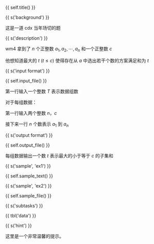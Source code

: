 {{ self.title() }}

{{ s('background') }}

这是一道 cdx 当年场切的题

{{ s('description') }}

wm4 拿到了 $n$ 个正整数 $a_1,a_2, \cdots ,a_n$ 和一个正整数 $c$

他想知道最大的 $t$ ($t \le c$) 使得存在从 $a$ 中选出若干个数的方案满足和为 $t$

{{ s('input format') }}

{{ self.input_file() }}

第一行输入一个整数 $T$ 表示数据组数

对于每组数据：

第一行输入两个整数 $n$，$c$

接下来一行 $n$ 个数表示 $a_1$ 到 $a_n$

{{ s('output format') }}

{{ self.output_file() }}

每组数据输出一个数 $t$ 表示最大的小于等于 $c$ 的子集和

{{ s('sample', 'ex1') }}

{{ self.sample_text() }}

{{ s('sample', 'ex2') }}

{{ self.sample_file() }}

{{ s('subtasks') }}

{{ tbl('data') }}

{{ s('hint') }}

这里是一个非常温馨的提示。